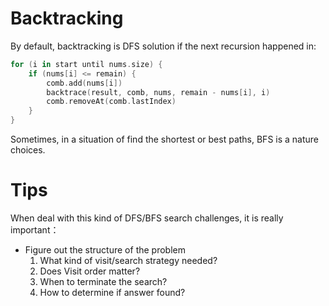# Backtracking

By default, backtracking is DFS solution if the next recursion happened in:
  
```kotlin
for (i in start until nums.size) {
    if (nums[i] <= remain) {
        comb.add(nums[i])
        backtrace(result, comb, nums, remain - nums[i], i)
        comb.removeAt(comb.lastIndex)
    }
}
```

Sometimes, in a situation of find the shortest or best paths, BFS is a nature choices.

# Tips

When deal with this kind of DFS/BFS search challenges, it is really important：
- Figure out the structure of the problem 
    1. What kind of visit/search strategy needed? 
    2. Does Visit order matter?
    3. When to terminate the search?
    4. How to determine if answer found? 